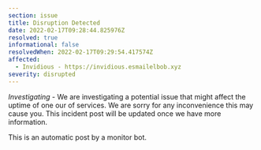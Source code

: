 ```yaml
---
section: issue
title: Disruption Detected
date: 2022-02-17T09:28:44.825976Z
resolved: true
informational: false
resolvedWhen: 2022-02-17T09:29:54.417574Z
affected:
  - Invidious - https://invidious.esmailelbob.xyz
severity: disrupted
---
```

*Investigating* - We are investigating a potential issue that might affect the uptime of one our of services. We are sorry for any inconvenience this may cause you. This incident post will be updated once we have more information.

This is an automatic post by a monitor bot.
        